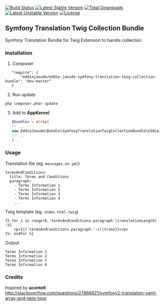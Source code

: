 [![Build Status](https://travis-ci.org/eddiejaoude/symfony-translation-twig-collection-bundle.svg)](https://travis-ci.org/eddiejaoude/symfony-translation-twig-collection-bundle)
[![Latest Stable Version](https://poser.pugx.org/eddiejaoude/eddie-jaoude-symfony-translation-twig-collection-bundle/v/stable.svg)](https://packagist.org/packages/eddiejaoude/eddie-jaoude-symfony-translation-twig-collection-bundle) 
[![Total Downloads](https://poser.pugx.org/eddiejaoude/eddie-jaoude-symfony-translation-twig-collection-bundle/downloads.svg)](https://packagist.org/packages/eddiejaoude/eddie-jaoude-symfony-translation-twig-collection-bundle) 
[![Latest Unstable Version](https://poser.pugx.org/eddiejaoude/eddie-jaoude-symfony-translation-twig-collection-bundle/v/unstable.svg)](https://packagist.org/packages/eddiejaoude/eddie-jaoude-symfony-translation-twig-collection-bundle) 
[![License](https://poser.pugx.org/eddiejaoude/eddie-jaoude-symfony-translation-twig-collection-bundle/license.svg)](https://packagist.org/packages/eddiejaoude/eddie-jaoude-symfony-translation-twig-collection-bundle)

## Symfony Translation Twig Collection Bundle
Symfony Translation Bundle for Twig Extension to handle collection

### Installation

1. Composer

```
   "require": {
       "eddiejaoude/eddie-jaoude-symfony-translation-twig-collection-bundle": "dev-master"
   }
```

2. Run update

```
php composer.phar update
```

3. Add to **AppKernel**

```php
   $bundles = array(
   // ...
   new EddieJaoude\Bundle\SymfonyTranslationTwigCollectionBundle\EddieJaoudeSymfonyTranslationTwigCollectionBundle(),
   // ...
   )
```

### Usage

Translation file (eg. `messages.en.yml`)

```
termsAndConditions:
  title: Terms and Conditions
  paragraph:
    - Terms Information 1
    - Terms Information 2
    - Terms Information 3
    - Terms Information 4
    ...
```

Twig template (eg. `index.html.twig`)

```
{% for i in range(0,'termsAndConditions.paragraph'|translationLength) -%}
    <p>{{('termsAndConditions.paragraph.'~i)|trans}}</p>
{%- endfor %}
```

Output

```
Terms Information 1
Terms Information 2
Terms Information 3
Terms Information 4
```

### Credits

Inspired by **acontell** http://stackoverflow.com/questions/27868921/symfony2-translation-yaml-array-and-twig-loop

